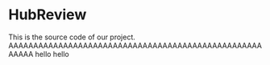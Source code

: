 # HubReview

This is the source code of our project.
AAAAAAAAAAAAAAAAAAAAAAAAAAAAAAAAAAAAAAAAAAAAAAAAAAAAAAAA
hello hello
